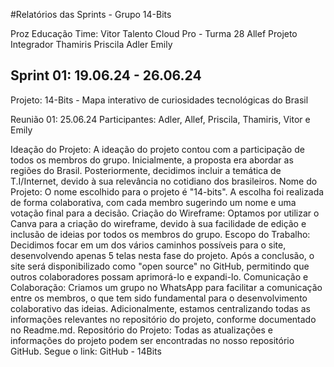 #Relatórios das Sprints - Grupo 14-Bits

Proz Educação							              	Time:	Vitor
Talento Cloud Pro - Turma 28							      Allef
Projeto Integrador									            Thamiris
										                          	Priscila
										                          	Adler
										                    	      Emily
 	
Sprint 01: 19.06.24 - 26.06.24
-----------------------------------------------------------------------------------------------------------------------
Projeto: 14-Bits - Mapa interativo de curiosidades tecnológicas do Brasil

Reunião 01: 	25.06.24
Participantes: Adler, Allef, Priscila, Thamiris, Vitor e Emily

Ideação do Projeto:
A ideação do projeto contou com a participação de todos os membros do grupo. Inicialmente, a proposta era abordar as regiões do Brasil. Posteriormente, decidimos incluir a temática de T.I/Internet, devido à sua relevância no cotidiano dos brasileiros.
Nome do Projeto:
O nome escolhido para o projeto é "14-bits". A escolha foi realizada de forma colaborativa, com cada membro sugerindo um nome e uma votação final para a decisão.
Criação do Wireframe:
Optamos por utilizar o Canva para a criação do wireframe, devido à sua facilidade de edição e inclusão de ideias por todos os membros do grupo.
Escopo do Trabalho:
Decidimos focar em um dos vários caminhos possíveis para o site, desenvolvendo apenas 5 telas nesta fase do projeto. Após a conclusão, o site será disponibilizado como "open source" no GitHub, permitindo que outros colaboradores possam aprimorá-lo e expandi-lo.
Comunicação e Colaboração:
Criamos um grupo no WhatsApp para facilitar a comunicação entre os membros, o que tem sido fundamental para o desenvolvimento colaborativo das ideias. Adicionalmente, estamos centralizando todas as informações relevantes no repositório do projeto, conforme documentado no Readme.md.
Repositório do Projeto:
Todas as atualizações e informações do projeto podem ser encontradas no nosso repositório GitHub. Segue o link: GitHub - 14Bits
